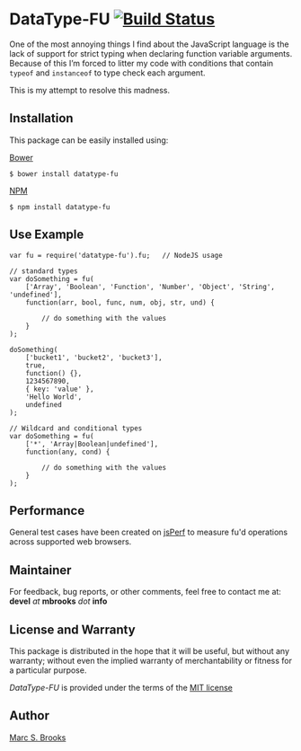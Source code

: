 # DataType-FU [<img src="https://travis-ci.org/nuxy/DataType-FU.svg?branch=master" alt="Build Status" />](https://travis-ci.org/nuxy/DataType-FU)

One of the most annoying things I find about the JavaScript language is the lack of support for strict typing when declaring function variable arguments.  Because of this I’m forced to litter my code with conditions that contain `typeof` and `instanceof` to type check each argument.

This is my attempt to resolve this madness.

## Installation

This package can be easily installed using:

[Bower](http://bower.io)

    $ bower install datatype-fu

[NPM](https://www.npmjs.org)

    $ npm install datatype-fu

## Use Example

```
var fu = require('datatype-fu').fu;   // NodeJS usage

// standard types
var doSomething = fu(
    ['Array', 'Boolean', 'Function', 'Number', 'Object', 'String', 'undefined'],
    function(arr, bool, func, num, obj, str, und) {

        // do something with the values
    }
);

doSomething(
    ['bucket1', 'bucket2', 'bucket3'],
    true,
    function() {},
    1234567890,
    { key: 'value' },
    'Hello World',
    undefined
);

// Wildcard and conditional types
var doSomething = fu(
    ['*', 'Array|Boolean|undefined'],
    function(any, cond) { 

        // do something with the values
    }
);
```

## Performance

General test cases have been created on [jsPerf](http://jsperf.com/datatype-fu) to measure fu'd operations across supported web browsers.

## Maintainer

For feedback, bug reports, or other comments, feel free to contact me at: **devel** _at_ **mbrooks** _dot_ **info**

## License and Warranty

This package is distributed in the hope that it will be useful, but without any warranty; without even the implied warranty of merchantability or fitness for a particular purpose.

_DataType-FU_ is provided under the terms of the [MIT license](http://www.opensource.org/licenses/mit-license.php)

## Author

[Marc S. Brooks](https://github.com/nuxy)
